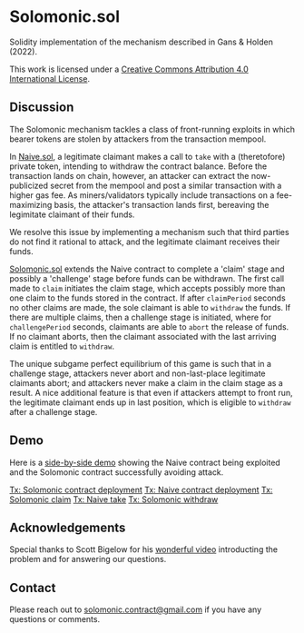 # Solomonic.sol

Solidity implementation of the mechanism described in Gans & Holden (2022).

This work is licensed under a [Creative Commons Attribution 4.0 International License](http://creativecommons.org/licenses/by/4.0/).

## Discussion

The Solomonic mechanism tackles a class of front-running exploits in which bearer tokens are stolen by attackers from the transaction mempool.

In [Naive.sol](https://github.com/solomonic-mechanism/contract/blob/master/Naive.sol), a legitimate claimant makes a call to `take` with a (theretofore) private token, intending to withdraw the contract balance. Before the transaction lands on chain, however, an attacker can extract the now-publicized secret from the mempool and post a similar transaction with a higher gas fee. As miners/validators typically include transactions on a fee-maximizing basis, the attacker's transaction lands first, bereaving the legimitate claimant of their funds.

We resolve this issue by implementing a mechanism such that third parties do not find it rational to attack, and the legitimate claimant receives their funds.

[Solomonic.sol](https://github.com/solomonic-mechanism/contract/blob/master/Solomonic.sol) extends the Naive contract to complete a 'claim' stage and possibly a 'challenge' stage before funds can be withdrawn. The first call made to `claim` initiates the claim stage, which accepts possibly more than one claim to the funds stored in the contract. If after `claimPeriod` seconds no other claims are made, the sole claimant is able to `withdraw` the funds. If there are multiple claims, then a challenge stage is initiated, where for `challengePeriod` seconds, claimants are able to `abort` the release of funds. If no claimant aborts, then the claimant associated with the last arriving claim is entitled to `withdraw`.

The unique subgame perfect equilibrium of this game is such that in a challenge stage, attackers never abort and non-last-place legitimate claimants abort; and attackers never make a claim in the claim stage as a result. A nice additional feature is that even if attackers attempt to front run, the legitimate claimant ends up in last position, which is eligible to `withdraw` after a challenge stage.

## Demo

Here is a [side-by-side demo](https://www.youtube.com/watch?v=wK8sN3qE6dk) showing the Naive contract being exploited and the Solomonic contract successfully avoiding attack.

[Tx: Solomonic contract deployment](https://etherscan.io/tx/0xa9252aeb72c5a5e0dcfecfdf25f16ecfc3abcbf7170be664d96766a947ec7a1f)
[Tx: Naive contract deployment](https://etherscan.io/tx/0x61d5cbaee47ab6bbe6d11563630a7a74f3641cb9ea10097a1649a7f4cc323674)
[Tx: Solomonic claim](https://etherscan.io/tx/0x8f777efbada242ac5978541dae7a56f7097c2ce2200277b5f0662335d86539e1)
[Tx: Naive take](https://etherscan.io/tx/0x361e141210548322e938f6fd2fc534ad440e0f157ef05c381d76981ae9d871b6)
[Tx: Solomonic withdraw](https://etherscan.io/tx/0x218ffdafc93041341ee5c60aa39600773b00707b9b51e949c3076b8923b370d9)

## Acknowledgements

Special thanks to Scott Bigelow for his [wonderful video](https://www.youtube.com/watch?v=UZ-NNd6yjFM) introducting the problem and for answering our questions.

## Contact

Please reach out to [solomonic.contract@gmail.com](mailto:solomonic.contract@gmail.com) if you have any questions or comments.

